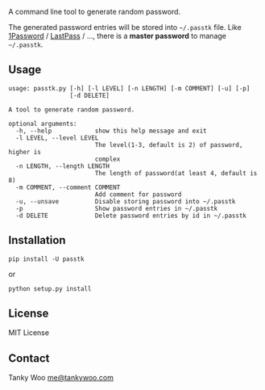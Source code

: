 A command line tool to generate random password.

The generated password entries will be stored into `~/.passtk` file. Like [1Password](https://1password.com/) / [LastPass](https://www.lastpass.com/) / ..., there is a **master password** to manage `~/.passtk`.

## Usage

```
usage: passtk.py [-h] [-l LEVEL] [-n LENGTH] [-m COMMENT] [-u] [-p]
                 [-d DELETE]

A tool to generate random password.

optional arguments:
  -h, --help            show this help message and exit
  -l LEVEL, --level LEVEL
                        The level(1-3, default is 2) of password, higher is
                        complex
  -n LENGTH, --length LENGTH
                        The length of password(at least 4, default is 8)
  -m COMMENT, --comment COMMENT
                        Add comment for password
  -u, --unsave          Disable storing password into ~/.passtk
  -p                    Show password entries in ~/.passtk
  -d DELETE             Delete password entries by id in ~/.passtk
```


## Installation

```
pip install -U passtk
```

or

```
python setup.py install
```


## License

MIT License


## Contact

Tanky Woo <me@tankywoo.com>
